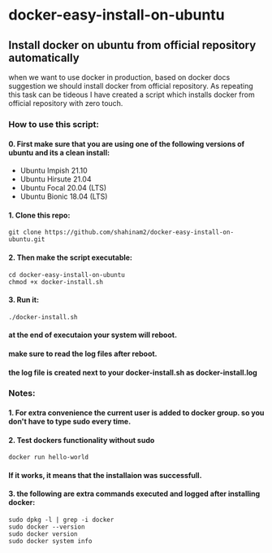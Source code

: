 # docker-easy-install-on-ubuntu
## Install docker on ubuntu from official repository automatically

when we want to use docker in production, based on docker docs suggestion we should install docker from official repository.
As repeating this task can be tideous I have created a script which installs docker from official repository with zero touch.

### **How to use this script:**
#### 0. First make sure that you are using one of the following versions of ubuntu and its a clean install:
- Ubuntu Impish 21.10
- Ubuntu Hirsute 21.04
- Ubuntu Focal 20.04 (LTS)
- Ubuntu Bionic 18.04 (LTS)

#### 1. Clone this repo:
`git clone https://github.com/shahinam2/docker-easy-install-on-ubuntu.git`

#### 2. Then make the script executable:
```
cd docker-easy-install-on-ubuntu
chmod +x docker-install.sh
```

#### 3. Run it:
`./docker-install.sh`
#### at the end of executaion your system will reboot.

#### make sure to read the log files after reboot.
#### the log file is created next to your docker-install.sh as **docker-install.log**


### **Notes:**
#### 1. For extra convenience the current user is added to docker group. so you don't have to type sudo every time.
#### 2. Test dockers functionality without sudo
`docker run hello-world`
#### If it works, it means that the installaion was successfull.
#### 3. the following are extra commands executed and logged after installing docker:
```
sudo dpkg -l | grep -i docker
sudo docker --version
sudo docker version
sudo docker system info
```

